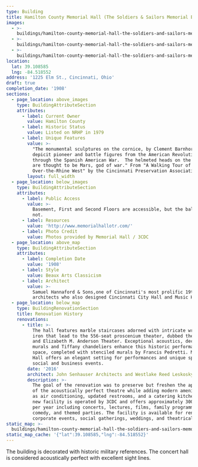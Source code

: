 ```yaml
---
type: Building
title: Hamilton County Memorial Hall (The Soldiers & Sailors Memorial Building)
images:
  - >-
    buildings/hamilton-county-memorial-hall-the-soldiers-and-sailors-memorial-building/hamilton-county-memorial-hall-the-soldiers-and-sailors-memorial-building-0_enuy6i
  - >-
    buildings/hamilton-county-memorial-hall-the-soldiers-and-sailors-memorial-building/hamilton-county-memorial-hall-the-soldiers-and-sailors-memorial-building-1_hodjtc
  - >-
    buildings/hamilton-county-memorial-hall-the-soldiers-and-sailors-memorial-building/hamilton-county-memorial-hall-the-soldiers-and-sailors-memorial-building-2_xbsg8w
location:
  lat: 39.108585
  lng: -84.518552
address: '1225 Elm St., Cincinnati, Ohio'
draft: true
completion_date: '1908'
sections:
  - page_location: above_images
    type: BuildingAttributeSection
    attributes:
      - label: Current Owner
        value: Hamilton County
      - label: Historic Status
        value: Listed on NRHP in 1979
      - label: Unique Features
        value: >-
          "The monumental sculptures on the cornice, by Clement Barnhorn,
          depicit pioneer and battle figures from the American Revolution
          through the Spanish American War.  The helmeted heads on the keysontes
          are thought to be Mars, god of war." From "A Walking Tour of
          Over-the-Rhine West" by the Cincinnati Preservation Association.
        layout: full_width
  - page_location: below_images
    type: BuildingAttributeSection
    attributes:
      - label: Public Access
        value: >-
          Basement, First and Second Floors are accessible, but the balcony is
          not.
      - label: Resources
        value: 'http://www.memorialhallotr.com/'
      - label: Photo Credit
        value: Photos provided by Memorial Hall / 3CDC
  - page_location: above_map
    type: BuildingAttributeSection
    attributes:
      - label: Completion Date
        value: '1908'
      - label: Style
        value: Beaux Arts Classicism
      - label: Architect
        value: >-
          Samuel Hannaford & Sons,one of Cincinnati's most prolific 19th Century
          architects who also designed Cincinnati City Hall and Music Hall.
  - page_location: below_map
    type: BuildingRenovationSection
    title: Renovation History
    renovations:
      - title: >-
          The hall features marble staircases adorned with intricate wrought
          iron that lead to the 556-seat proscenium theater, dubbed the Annie W.
          and Elizabeth M. Anderson Theater. Exceptional acoustics, decorative
          murals and Tiffany chandeliers enhance this historic performance
          space, completed with stenciled murals by Francis Pedretti. Memorial
          Hall offers an elegant setting for performances and unique spaces for
          social and business events.
        date: '2016'
        architect: John Senhauser Architects and Westlake Reed Leskosky
        description: >-
          The goal of the renovation was to preserve but freshen the appearance
          of the acoustically perfect theatre while adding modern amenities such
          as air conditioning, updated restrooms, and a catering kitchen.  The
          new facility is operated by 3CDC and offers approximately 300 events
          per year including concerts, lectures, films, family programming,
          comedy, and themed parties. The facility is available for rental for
          corporate events, social gatherings, weddings, and theatrical events.
static_map: >-
  buildings/hamilton-county-memorial-hall-the-soldiers-and-sailors-memorial-building/static-map_gtvd5o
static_map_cache: '{"lat":39.108585,"lng":-84.518552}'
---
```


The building is decorated with historic military references. The concert hall is considered acoustically perfect with excellent sight lines.
